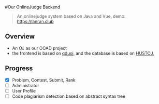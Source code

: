 #Our OnlineJudge Backend
>  An onlinejudge system based on Java and Vue, demo: https://lanran.club

## Overview
- An OJ as our OOAD project
- the frontend is based on [qduoj](https://github.com/QingdaoU/OnlineJudge), and the database is based on [HUSTOJ](https://github.com/zhblue/hustoj),  

## Progress

- [x] Problem, Contest, Submit, Rank 
- [ ] Administrator
- [ ] User Profile
- [ ] Code plagiarism detection based on abstract syntax tree
